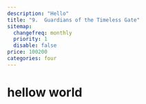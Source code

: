```yaml
---
description: "Hello"
title: "9.	Guardians of the Timeless Gate"
sitemap:
  changefreq: monthly
  priority: 1
  disable: false
price: 100200
categories: four
---
```


# hellow world
